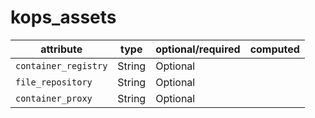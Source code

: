 # kops_assets

| attribute | type | optional/required | computed |
| --- | --- | --- | --- |
| `container_registry` | String | Optional |  |
| `file_repository` | String | Optional |  |
| `container_proxy` | String | Optional |  |
